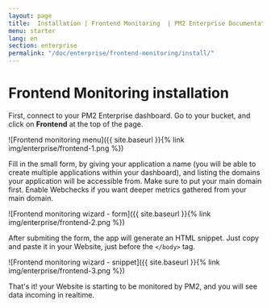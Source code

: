 ```yaml
---
layout: page
title:  Installation | Frontend Monitoring  | PM2 Enterprise Documentation
menu: starter
lang: en
section: enterprise
permalink: "/doc/enterprise/frontend-monitoring/install/"
---
```


# Frontend Monitoring installation

First, connect to your PM2 Enterprise dashboard.  Go to your bucket, and click on **Frontend** at the top of the page.

![Frontend monitoring menu]({{ site.baseurl }}{% link img/enterprise/frontend-1.png %})

Fill in the small form, by giving your application a name (you will be able to create multiple applications within your dashboard), and listing the domains your application will be accessible from.  Make sure to put your main domain first.  Enable Webchecks if you want deeper metrics gathered from your main domain.

![Frontend monitoring wizard - form]({{ site.baseurl }}{% link img/enterprise/frontend-2.png %})

After submiting the form, the app will generate an HTML snippet.  Just copy and paste it in your Website, just before the `</body>` tag.

![Frontend monitoring wizard - snippet]({{ site.baseurl }}{% link img/enterprise/frontend-3.png %})

That's it! your Website is starting to be monitored by PM2, and you will see data incoming in realtime.

